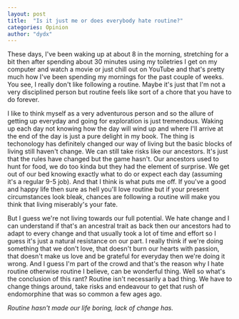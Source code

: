 ```yaml
---
layout: post
title:  "Is it just me or does everybody hate routine?"
categories: Opinion
author: "dydx"
---
```


These days, I've been waking up at about 8 in the morning, stretching for a bit then after spending about 30 minutes using my toiletries I get on my computer and watch a movie or just chill out on YouTube and that's pretty much how I've been spending my mornings for the past couple of weeks. 
You see, I really don't like following a routine. Maybe it's just that I'm not a very disciplined person but routine feels like sort of a chore that you have to do forever. 

I like to think myself as a very adventurous person and so the allure of getting up everyday and going for exploration is just tremendous. Waking up each day not knowing how the day will wind up and where I'll arrive at the end of the day is just a pure delight in my book. 
The thing is techonology has definitely changed our way of living but the basic blocks of living still haven't change. We can still take risks like our ancestors. It's just that the rules have changed but the game hasn't. Our ancestors used to hunt for food, we do too kinda but they had the element of surprise. We get out of our bed knowing exactly what to do or expect each day (assuming it's a regular 9-5 job). And that I think is what puts me off. If you've a good and happy life then sure as hell you'll love routine but if your present circumstances look bleak, chances are following a routine will make you think that living miserably's your fate. 

But I guess we're not living towards our full potential. We hate change and I can understand if that's an ancestral trait as back then our ancestors had to adapt to every change and that usually took a lot of time and effort so I guess it's just a natural resistance on our part. I really think if we're doing something that we don't love, that doesn't burn our hearts with passion, that doesn't make us love and be grateful for everyday then we're doing it wrong. And I guess I'm part of the crowd and that's the reason why I hate routine otherwise routine I believe, can be wonderful thing. Well so what's the conclusion of this rant?
Routine isn't necessarily a bad thing. We have to change things around, take risks and endeavour to get that rush of endomorphine that was so common a few ages ago. 

_Routine hasn't made our life boring, lack of change has._
